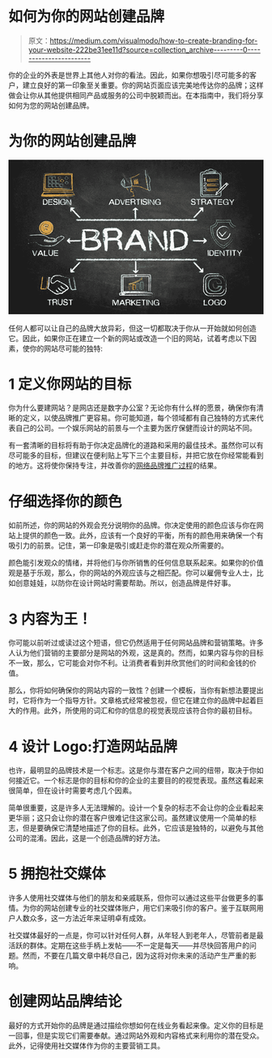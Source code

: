 # 如何为你的网站创建品牌

> 原文：<https://medium.com/visualmodo/how-to-create-branding-for-your-website-222be31ee11d?source=collection_archive---------0----------------------->

你的企业的外表是世界上其他人对你的看法。因此，如果你想吸引尽可能多的客户，建立良好的第一印象至关重要。你的网站页面应该完美地传达你的品牌；这样做会让你从其他提供相同产品或服务的公司中脱颖而出。在本指南中，我们将分享如何为您的网站创建品牌。

# 为你的网站创建品牌

![](img/56a2850851c6fd1295fa4822c160dc94.png)

任何人都可以让自己的品牌大放异彩，但这一切都取决于你从一开始就如何创造它。因此，如果你正在建立一个新的网站或改造一个旧的网站，试着考虑以下因素，使你的网站尽可能的独特:

# 1 定义你网站的目标

你为什么要建网站？是网店还是数字办公室？无论你有什么样的愿景，确保你有清晰的定义，以使品牌推广更容易。你可能知道，每个领域都有自己独特的方式来代表自己的公司。一个娱乐网站的前景与一个主要为医疗保健而设计的网站不同。

有一套清晰的目标将有助于你决定品牌化的道路和采用的最佳技术。虽然你可以有尽可能多的目标，但建议在便利贴上写下三个主要目标，并把它放在你经常能看到的地方。这将使你保持专注，并改善你的[网络品牌推广过程](https://visualmodo.com/simple-steps-for-a-successful-brand-building-process/)的结果。

# 仔细选择你的颜色

如前所述，你的网站的外观会充分说明你的品牌。你决定使用的颜色应该与你在网站上提供的颜色一致。此外，应该有一个良好的平衡，所有的颜色用来确保一个有吸引力的前景。记住，第一印象是吸引或赶走你的潜在观众所需要的。

颜色能引发观众的情绪，并将他们与你所销售的任何信息联系起来。如果你的价值观是基于乐观，那么，你的网站的外观应该与之相匹配。你可以雇佣专业人士，比如创意娃娃，以防你在设计网站时需要帮助。所以，创造品牌是件好事。

# 3 内容为王！

你可能以前听过或读过这个短语，但它仍然适用于任何网站品牌和营销策略。许多人认为他们营销的主要部分是网站的外观，这是真的。然而，如果内容与你的目标不一致，那么，它可能会对你不利。让消费者看到并欣赏他们的时间和金钱的价值。

那么，你将如何确保你的网站内容的一致性？创建一个模板，当你有新想法要提出时，它将作为一个指导方针。文章格式经常被忽视，但它在建立你的品牌中起着巨大的作用。此外，所使用的词汇和你的信息的视觉表现应该符合你的最初目标。

# 4 设计 Logo:打造网站品牌

也许，最明显的品牌技术是一个标志。这是你与潜在客户之间的纽带，取决于你如何接近它。一个标志是你的目标和你的企业的主要目的的视觉表现。虽然这看起来很简单，但在设计时需要考虑几个因素。

简单很重要，这是许多人无法理解的。设计一个复杂的标志不会让你的企业看起来更华丽；这只会让你的潜在客户很难记住这家公司。虽然建议使用一个简单的标志，但是要确保它清楚地描述了你的目标。此外，它应该是独特的，以避免与其他公司的混淆。因此，这是一个创造品牌的好方法。

# 5 拥抱社交媒体

许多人使用社交媒体与他们的朋友和亲戚联系，但你可以通过这些平台做更多的事情。为你的网站创建专业的社交媒体账户，用它们来吸引你的客户。鉴于互联网用户人数众多，这一方法近年来证明卓有成效。

社交媒体最好的一点是，你可以针对任何人群，从年轻人到老年人，尽管前者是最活跃的群体。定期在这些手柄上发帖——不一定是每天——并尽快回答用户的问题。然而，不要在几篇文章中耗尽自己，因为这将对你未来的活动产生严重的影响。

# 创建网站品牌结论

最好的方式开始你的品牌是通过描绘你想如何在线业务看起来像。定义你的目标是一回事，但是实现它们需要奉献。通过网站外观和内容格式来利用你的潜在受众。此外，记得使用社交媒体作为你的主要营销工具。